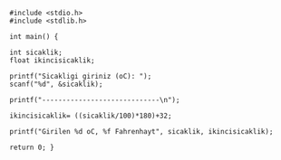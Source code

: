     #include <stdio.h>
    #include <stdlib.h>

    int main() {
    
    int sicaklik;
    float ikincisicaklik;

    printf("Sicakligi giriniz (oC): ");
    scanf("%d", &sicaklik);

    printf("-----------------------------\n");

    ikincisicaklik= ((sicaklik/100)*180)+32;

    printf("Girilen %d oC, %f Fahrenhayt", sicaklik, ikincisicaklik);

    return 0; }
